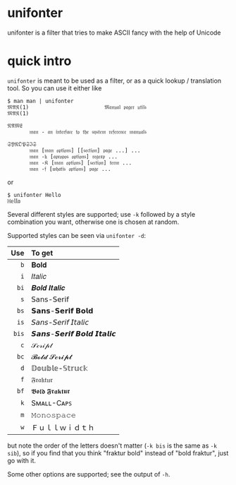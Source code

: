 # unifonter
unifonter is a filter that tries to make ASCII fancy with the help of Unicode

# quick intro

`unifonter` is meant to be used as a filter, or as a quick lookup /
translation tool. So you can use it either like

    $ man man | unifonter
    𝔐𝔄𝔑(1)                        𝔐𝔞𝔫𝔲𝔞𝔩 𝔭𝔞𝔤𝔢𝔯 𝔲𝔱𝔦𝔩𝔰                        𝔐𝔄𝔑(1)

    𝔑𝔄𝔐𝔈
           𝔪𝔞𝔫 - 𝔞𝔫 𝔦𝔫𝔱𝔢𝔯𝔣𝔞𝔠𝔢 𝔱𝔬 𝔱𝔥𝔢 𝔰𝔶𝔰𝔱𝔢𝔪 𝔯𝔢𝔣𝔢𝔯𝔢𝔫𝔠𝔢 𝔪𝔞𝔫𝔲𝔞𝔩𝔰

    𝔖𝔜𝔑𝔒𝔓𝔖ℑ𝔖
           𝔪𝔞𝔫 [𝔪𝔞𝔫 𝔬𝔭𝔱𝔦𝔬𝔫𝔰] [[𝔰𝔢𝔠𝔱𝔦𝔬𝔫] 𝔭𝔞𝔤𝔢 ...] ...
           𝔪𝔞𝔫 -𝔨 [𝔞𝔭𝔯𝔬𝔭𝔬𝔰 𝔬𝔭𝔱𝔦𝔬𝔫𝔰] 𝔯𝔢𝔤𝔢𝔵𝔭 ...
           𝔪𝔞𝔫 -𝔎 [𝔪𝔞𝔫 𝔬𝔭𝔱𝔦𝔬𝔫𝔰] [𝔰𝔢𝔠𝔱𝔦𝔬𝔫] 𝔱𝔢𝔯𝔪 ...
           𝔪𝔞𝔫 -𝔣 [𝔴𝔥𝔞𝔱𝔦𝔰 𝔬𝔭𝔱𝔦𝔬𝔫𝔰] 𝔭𝔞𝔤𝔢 ...

or

    $ unifonter Hello
    ℍ𝕖𝕝𝕝𝕠

Several different styles are supported; use `-k` followed by a style
combination you want, otherwise one is chosen at random.

Supported styles can be seen via `unifonter -d`:

  Use | To get
-----:|:-----
  `b` | 𝐁𝐨𝐥𝐝
  `i` | 𝐼𝑡𝑎𝑙𝑖𝑐
 `bi` | 𝑩𝒐𝒍𝒅 𝑰𝒕𝒂𝒍𝒊𝒄
  `s` | 𝖲𝖺𝗇𝗌-𝖲𝖾𝗋𝗂𝖿
 `bs` | 𝗦𝗮𝗻𝘀-𝗦𝗲𝗿𝗶𝗳 𝗕𝗼𝗹𝗱
 `is` | 𝘚𝘢𝘯𝘴-𝘚𝘦𝘳𝘪𝘧 𝘐𝘵𝘢𝘭𝘪𝘤
`bis` | 𝙎𝙖𝙣𝙨-𝙎𝙚𝙧𝙞𝙛 𝘽𝙤𝙡𝙙 𝙄𝙩𝙖𝙡𝙞𝙘
  `c` | 𝒮𝒸𝓇𝒾𝓅𝓉
 `bc` | 𝓑𝓸𝓵𝓭 𝓢𝓬𝓻𝓲𝓹𝓽
  `d` | 𝔻𝕠𝕦𝕓𝕝𝕖-𝕊𝕥𝕣𝕦𝕔𝕜
  `f` | 𝔉𝔯𝔞𝔨𝔱𝔲𝔯
 `bf` | 𝕭𝖔𝖑𝖉 𝕱𝖗𝖆𝖐𝖙𝖚𝖗
  `k` | Sᴍᴀʟʟ-Cᴀᴘꜱ
  `m` | 𝙼𝚘𝚗𝚘𝚜𝚙𝚊𝚌𝚎
  `w` | Ｆｕｌｌｗｉｄｔｈ

but note the order of the letters doesn't matter (`-k bis` is the same
as `-k sib`), so if you find that you think "fraktur bold" instead of
"bold fraktur", just go with it.

Some other options are supported; see the output of `-h`.
